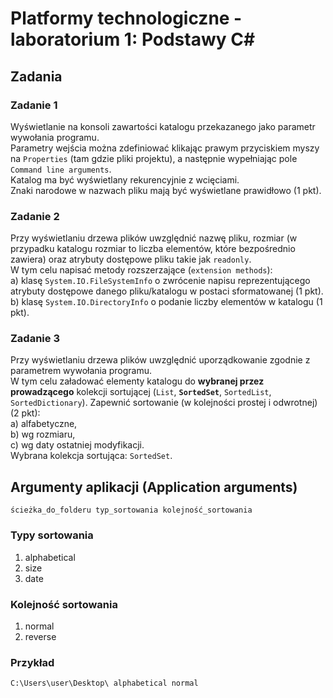 # Platformy technologiczne - laboratorium 1: Podstawy C#
## Zadania
### Zadanie 1
Wyświetlanie na konsoli zawartości katalogu przekazanego jako parametr wywołania programu.  
Parametry wejścia można zdefiniować klikając prawym przyciskiem myszy na `Properties` (tam gdzie pliki projektu), a następnie wypełniając pole `Command line arguments`.  
Katalog ma być wyświetlany rekurencyjnie z wcięciami.  
Znaki narodowe w nazwach pliku mają być wyświetlane prawidłowo (1 pkt).

### Zadanie 2
Przy wyświetlaniu drzewa plików uwzględnić nazwę pliku, rozmiar (w przypadku katalogu rozmiar to liczba elementów, które bezpośrednio zawiera) oraz atrybuty dostępowe pliku takie jak `readonly`.  
W tym celu napisać metody rozszerzające (`extension methods`):  
a) klasę `System.IO.FileSystemInfo` o zwrócenie napisu reprezentującego atrybuty dostępowe danego pliku/katalogu w postaci sformatowanej (1 pkt).  
b) klasę `System.IO.DirectoryInfo` o podanie liczby elementów w katalogu (1 pkt).

### Zadanie 3
Przy wyświetlaniu drzewa plików uwzględnić uporządkowanie zgodnie z parametrem wywołania programu.  
W tym celu załadować elementy katalogu do **wybranej przez prowadzącego** kolekcji sortującej (`List`, **`SortedSet`**, `SortedList`, `SortedDictionary`). Zapewnić sortowanie (w kolejności prostej i odwrotnej) (2 pkt):  
a) alfabetyczne,  
b) wg rozmiaru,  
c) wg daty ostatniej modyfikacji.  
Wybrana kolekcja sortująca: `SortedSet`.

## Argumenty aplikacji (Application arguments)
```
ścieżka_do_folderu typ_sortowania kolejność_sortowania
```
### Typy sortowania
1. alphabetical
2. size
3. date

### Kolejność sortowania
1. normal
2. reverse

### Przykład
```
C:\Users\user\Desktop\ alphabetical normal
```
